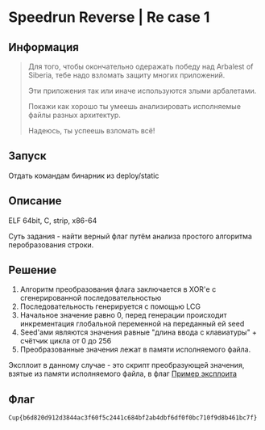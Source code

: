 # Speedrun Reverse | Re case 1

## Информация

> Для того, чтобы окончательно одеражать победу над Arbalest of Siberia, тебе надо взломать защиту многих приложений.
> 
> Эти приложения так или иначе используются злыми арбалетами.
> 
> Покажи как хорошо ты умеешь анализировать исполняемые файлы разных архитектур.
> 
> Надеюсь, ты успеешь взломать всё!
> 

## Запуск

Отдать командам бинарник из deploy/static

## Описание

ELF 64bit, C, strip, x86-64

Суть задания - найти верный флаг путём анализа простого алгоритма перобразования строки.


## Решение

1. Алгоритм преобразования флага заключается в XOR'е с сгенерированной последовательностью
2. Последовательность генерируется с помощью LCG
3. Начальное значение равно 0, перед генерации происходит инкрементация глобальной переменной на переданный ей seed
4. Seed'ами являются значения равные "длина ввода с клавиатуры" + счётчик цикла от 0 до 256
5. Преобразованные значения лежат в памяти исполняемого файла.

Эксплоит в данному случае - это скрипт преобразующей значения, взятые из памяти исполняемого файла, в флаг
[Пример эксплоита](solve/solve.py)


## Флаг

`Cup{b6d820d912d3844ac3f60f5c2441c684bf2ab4dbf6df0f0bc710f9d8b461bc7f}`
